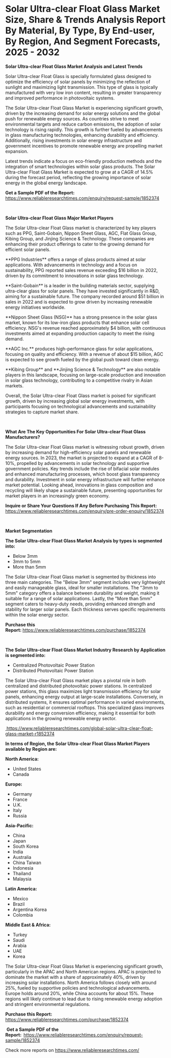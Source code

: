 <p><h1>Solar Ultra-clear Float Glass Market Size, Share & Trends Analysis Report By Material, By Type, By End-user, By Region, And Segment Forecasts, 2025 - 2032</h1></p><p><strong>Solar Ultra-clear Float Glass Market Analysis and Latest Trends</strong></p>
<p><p>Solar Ultra-clear Float Glass is specially formulated glass designed to optimize the efficiency of solar panels by minimizing the reflection of sunlight and maximizing light transmission. This type of glass is typically manufactured with very low iron content, resulting in greater transparency and improved performance in photovoltaic systems.</p><p>The Solar Ultra-clear Float Glass Market is experiencing significant growth, driven by the increasing demand for solar energy solutions and the global push for renewable energy sources. As countries strive to meet environmental targets and reduce carbon emissions, the adoption of solar technology is rising rapidly. This growth is further fueled by advancements in glass manufacturing technologies, enhancing durability and efficiency. Additionally, rising investments in solar energy infrastructure and government incentives to promote renewable energy are propelling market expansion. </p><p>Latest trends indicate a focus on eco-friendly production methods and the integration of smart technologies within solar glass products. The Solar Ultra-clear Float Glass Market is expected to grow at a CAGR of 14.5% during the forecast period, reflecting the growing importance of solar energy in the global energy landscape.</p></p>
<p><strong>Get a Sample PDF of the Report:&nbsp;</strong> <a href="https://www.reliableresearchtimes.com/enquiry/request-sample/1852374?utm_campaign=2643&utm_medium=2&utm_source=Github&utm_content=ia&utm_term=03042025&utm_id=solar-ultra-clear-float-glass">https://www.reliableresearchtimes.com/enquiry/request-sample/1852374</a></p>
<p>&nbsp;</p>
<p><strong>Solar Ultra-clear Float Glass Major Market Players</strong></p>
<p><p>The Solar Ultra-clear Float Glass market is characterized by key players such as PPG, Saint-Gobain, Nippon Sheet Glass, AGC, Flat Glass Group, Kibing Group, and Jinjing Science & Technology. These companies are enhancing their product offerings to cater to the growing demand for efficient solar panels.</p><p>**PPG Industries** offers a range of glass products aimed at solar applications. With advancements in technology and a focus on sustainability, PPG reported sales revenue exceeding $16 billion in 2022, driven by its commitment to innovations in solar glass technology.</p><p>**Saint-Gobain** is a leader in the building materials sector, supplying ultra-clear glass for solar panels. They have invested significantly in R&D, aiming for a sustainable future. The company recorded around $51 billion in sales in 2022 and is expected to grow driven by increasing renewable energy initiatives worldwide.</p><p>**Nippon Sheet Glass (NSG)** has a strong presence in the solar glass market, known for its low-iron glass products that enhance solar cell efficiency. NSG's revenue reached approximately $4 billion, with continuous investments aimed at expanding production capacity to meet the rising demand.</p><p>**AGC Inc.** produces high-performance glass for solar applications, focusing on quality and efficiency. With a revenue of about $15 billion, AGC is expected to see growth fueled by the global push toward clean energy.</p><p>**Kibing Group** and **Jinjing Science & Technology** are also notable players in this landscape, focusing on large-scale production and innovation in solar glass technology, contributing to a competitive rivalry in Asian markets.</p><p>Overall, the Solar Ultra-clear Float Glass market is poised for significant growth, driven by increasing global solar energy investments, with participants focusing on technological advancements and sustainability strategies to capture market share.</p></p>
<p>&nbsp;</p>
<p><strong>What Are The Key Opportunities For Solar Ultra-clear Float Glass Manufacturers?</strong></p>
<p><p>The Solar Ultra-clear Float Glass market is witnessing robust growth, driven by increasing demand for high-efficiency solar panels and renewable energy sources. In 2023, the market is projected to expand at a CAGR of 8-10%, propelled by advancements in solar technology and supportive government policies. Key trends include the rise of bifacial solar modules and enhanced manufacturing processes, which boost glass transparency and durability. Investment in solar energy infrastructure will further enhance market potential. Looking ahead, innovations in glass composition and recycling will likely shape a sustainable future, presenting opportunities for market players in an increasingly green economy.</p></p>
<p><strong>Inquire or Share Your Questions If Any Before Purchasing This Report:</strong> <a href="https://www.reliableresearchtimes.com/enquiry/pre-order-enquiry/1852374?utm_campaign=2643&utm_medium=2&utm_source=Github&utm_content=ia&utm_term=03042025&utm_id=solar-ultra-clear-float-glass">https://www.reliableresearchtimes.com/enquiry/pre-order-enquiry/1852374</a></p>
<p>&nbsp;</p>
<p><strong>Market Segmentation</strong></p>
<p><strong>The Solar Ultra-clear Float Glass Market Analysis by types is segmented into:</strong></p>
<p><ul><li>Below 3mm</li><li>3mm to 5mm</li><li>More than 5mm</li></ul></p>
<p><p>The Solar Ultra-clear Float Glass market is segmented by thickness into three main categories. The "Below 3mm" segment includes very lightweight and easily manageable glass, ideal for smaller installations. The "3mm to 5mm" category offers a balance between durability and weight, making it suitable for a range of solar applications. Lastly, the "More than 5mm" segment caters to heavy-duty needs, providing enhanced strength and stability for larger solar panels. Each thickness serves specific requirements within the solar energy sector.</p></p>
<p><strong>Purchase this Report:&nbsp;</strong><a href="https://www.reliableresearchtimes.com/purchase/1852374?utm_campaign=2643&utm_medium=2&utm_source=Github&utm_content=ia&utm_term=03042025&utm_id=solar-ultra-clear-float-glass">https://www.reliableresearchtimes.com/purchase/1852374</a></p>
<p>&nbsp;</p>
<p><strong>The Solar Ultra-clear Float Glass Market Industry Research by Application is segmented into:</strong></p>
<p><ul><li>Centralized Photovoltaic Power Station</li><li>Distributed Photovoltaic Power Station</li></ul></p>
<p><p>The Solar Ultra-clear Float Glass market plays a pivotal role in both centralized and distributed photovoltaic power stations. In centralized power stations, this glass maximizes light transmission efficiency for solar panels, enhancing energy output at large-scale installations. Conversely, in distributed systems, it ensures optimal performance in varied environments, such as residential or commercial rooftops. This specialized glass improves durability and energy conversion efficiency, making it essential for both applications in the growing renewable energy sector.</p></p>
<p><a href="https://www.reliableresearchtimes.com/global-solar-ultra-clear-float-glass-market-r1852374?utm_campaign=2643&utm_medium=2&utm_source=Github&utm_content=ia&utm_term=03042025&utm_id=solar-ultra-clear-float-glass">&nbsp;https://www.reliableresearchtimes.com/global-solar-ultra-clear-float-glass-market-r1852374</a></p>
<p><strong>In terms of Region, the Solar Ultra-clear Float Glass Market Players available by Region are:</strong></p>
<p>
    <p> <strong> North America: </strong>
        <ul>
            <li>United States</li>
            <li>Canada</li>
        </ul>
        </p> 
    <p> <strong> Europe: </strong>
        <ul>
            <li>Germany</li>
            <li>France</li>
            <li>U.K.</li>
            <li>Italy</li>
            <li>Russia</li>
        </ul>
        </p> 
    <p> <strong> Asia-Pacific: </strong>
        <ul>
            <li>China</li>
            <li>Japan</li>
            <li>South Korea</li>
            <li>India</li>
            <li>Australia</li>
            <li>China Taiwan</li>
            <li>Indonesia</li>
            <li>Thailand</li>
            <li>Malaysia</li>
        </ul>
        </p> 
    <p> <strong> Latin America: </strong>
        <ul>
            <li>Mexico</li>
            <li>Brazil</li>
            <li>Argentina Korea</li>
            <li>Colombia</li>
        </ul>
        </p> 
    <p> <strong> Middle East & Africa: </strong>
        <ul>
            <li>Turkey</li>
            <li>Saudi</li>
            <li>Arabia</li>
            <li>UAE</li>
            <li>Korea</li>
        </ul>
    </p>
    </p>
<p><p>The Solar Ultra-clear Float Glass Market is experiencing significant growth, particularly in the APAC and North American regions. APAC is projected to dominate the market with a share of approximately 40%, driven by increasing solar installations. North America follows closely with around 25%, fueled by supportive policies and technological advancements. Europe holds around 20%, while China accounts for about 15%. These regions will likely continue to lead due to rising renewable energy adoption and stringent environmental regulations.</p></p>
<p><strong>Purchase this Report: </strong><a href="https://www.reliableresearchtimes.com/purchase/1852374?utm_campaign=2643&utm_medium=2&utm_source=Github&utm_content=ia&utm_term=03042025&utm_id=solar-ultra-clear-float-glass">https://www.reliableresearchtimes.com/purchase/1852374</a></p>
<p>&nbsp;<strong>Get a Sample PDF of the Report:&nbsp;&nbsp;</strong><a href="https://www.reliableresearchtimes.com/enquiry/request-sample/1852374?utm_campaign=2643&utm_medium=2&utm_source=Github&utm_content=ia&utm_term=03042025&utm_id=solar-ultra-clear-float-glass">https://www.reliableresearchtimes.com/enquiry/request-sample/1852374</a></p>
<p><strong></strong></p>
<p>Check more reports on <a href="https://www.reliableresearchtimes.com/?utm_campaign=2643&utm_medium=2&utm_source=Github&utm_content=ia&utm_term=03042025&utm_id=solar-ultra-clear-float-glass">https://www.reliableresearchtimes.com/</a></p>